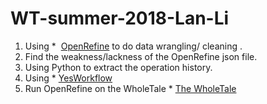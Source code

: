 # WT-summer-2018-Lan-Li
1. Using *  [OpenRefine](http://openrefine.org/)  to do data wrangling/ cleaning .
2. Find the weakness/lackness of the OpenRefine json file.
3. Using Python to extract the operation history.
4. Using *  [YesWorkflow](https://github.com/yesworkflow-org/yw-prototypes)
5. Run OpenRefine on the WholeTale *  [The WholeTale](https://dashboard.dev.wholetale.org/) 
